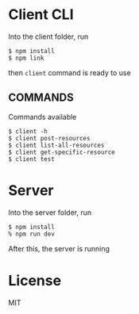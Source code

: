 # Client CLI

Into the client folder, run 

```shell
$ npm install
$ npm link
```
then `client` command is ready to use

## COMMANDS

Commands available

```shell
$ client -h
$ client post-resources
$ client list-all-resources
$ client get-specific-resource
$ client test
```

# Server

Into the server folder, run

```shell
$ npm install
% npm run dev
```
After this, the server is running

# License

MIT

